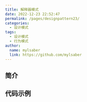 ```yaml
---
title: 解释器模式
date: 2022-12-23 22:52:47
permalink: /pages/designpattern23/
categories:
  - 设计模式
tags:
  - 设计模式
  - 行为模式
author:
  name: mylsaber
  link: https://github.com/mylsaber
---
```


## 简介

## 代码示例